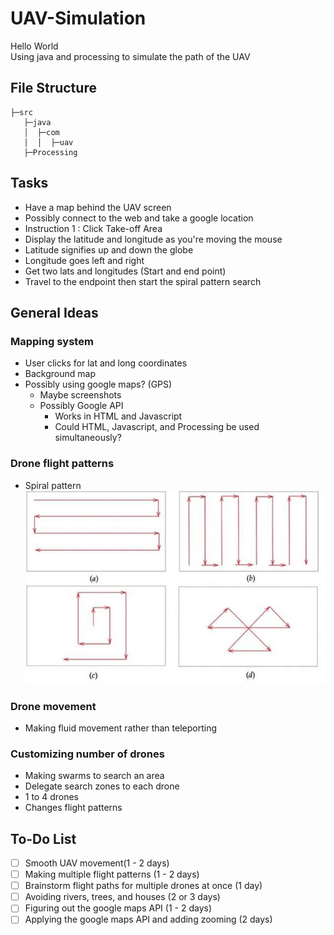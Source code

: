 # UAV-Simulation
Hello World  
Using java and processing to simulate the path of the UAV

## File Structure
```
├─src
   ├─java
   │  ├─com
   │  │  ├─uav
   ├─Processing
```
## Tasks
- Have a map behind the UAV screen
- Possibly connect to the web and take a google location
- Instruction 1 : Click Take-off Area
- Display the latitude and longitude as you're moving the mouse
- Latitude signifies up and down the globe 
- Longitude goes left and right
- Get two lats and longitudes (Start and end point) 
- Travel to the endpoint then start the spiral pattern search 
## General Ideas
### Mapping system
- User clicks for lat and long coordinates  
- Background map  
- Possibly using google maps? (GPS)  
   - Maybe screenshots
   - Possibly Google API
      - Works in HTML and Javascript
      - Could HTML, Javascript, and Processing be used simultaneously?
### Drone flight patterns
- Spiral pattern  
![Flight Pattern](images/flight_pattern.png)
### Drone movement
- Making fluid movement rather than teleporting  
### Customizing number of drones
- Making swarms to search an area  
- Delegate search zones to each drone  
- 1 to 4 drones  
- Changes flight patterns  

## To-Do List
- [ ] Smooth UAV movement(1 - 2 days)  
- [ ] Making multiple flight patterns (1 - 2 days)  
- [ ] Brainstorm flight paths for multiple drones at once (1 day)
- [ ] Avoiding rivers, trees, and houses (2 or 3 days)
- [ ] Figuring out the google maps API (1 - 2 days) 
- [ ] Applying the google maps API and adding zooming (2 days)  